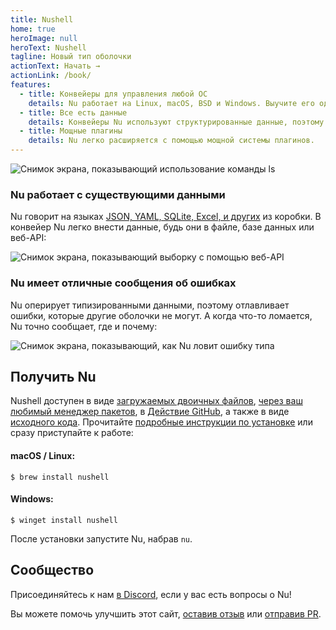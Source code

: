 ```yaml
---
title: Nushell
home: true
heroImage: null
heroText: Nushell
tagline: Новый тип оболочки
actionText: Начать →
actionLink: /book/
features:
  - title: Конвейеры для управления любой ОС
    details: Nu работает на Linux, macOS, BSD и Windows. Выучите его один раз, а затем используйте везде.
  - title: Все есть данные
    details: Конвейеры Nu используют структурированные данные, поэтому вы можете спокойно выбирать, фильтровать и сортировать их каждый раз одним и тем же способом. Перестаньте парсить строки и начните решать проблемы.
  - title: Мощные плагины
    details: Nu легко расширяется с помощью мощной системы плагинов.
---
```


<img src="https://www.nushell.sh/frontpage/ls-example.png" alt="Снимок экрана, показывающий использование команды ls" class="hero"/>

### Nu работает с существующими данными

Nu говорит на языках [JSON, YAML, SQLite, Excel, и других](/book/loading_data.html) из коробки. В конвейер Nu легко внести данные, будь они в файле, базе данных или веб-API:

<img src="https://www.nushell.sh/frontpage/fetch-example.png" alt="Снимок экрана, показывающий выборку с помощью веб-API" class="hero"/>

### Nu имеет отличные сообщения об ошибках

Nu оперирует типизированными данными, поэтому отлавливает ошибки, которые другие оболочки не могут. А когда что-то ломается, Nu точно сообщает, где и почему:

<img src="https://www.nushell.sh/frontpage/miette-example.png" alt="Снимок экрана, показывающий, как Nu ловит ошибку типа" class="hero"/>

## Получить Nu

Nushell доступен в виде [загружаемых двоичных файлов](https://github.com/nushell/nushell/releases), [через ваш любимый менеджер пакетов](https://repology.org/project/nushell/versions), в [Действие GitHub](https://github.com/marketplace/actions/setup-nu), а также в виде [исходного кода](https://github.com/nushell/nushell). Прочитайте [подробные инструкции по установке](/book/installation.html) или сразу приступайте к работе:

#### macOS / Linux:

```shell
$ brew install nushell
```

#### Windows:

```shell
$ winget install nushell
```

После установки запустите Nu, набрав `nu`.

## Сообщество

Присоединяйтесь к нам [в Discord](https://discord.gg/NtAbbGn), если у вас есть вопросы о Nu!

Вы можете помочь улучшить этот сайт, [оставив отзыв](https://github.com/nushell/nushell.github.io/issues) или [отправив PR](https://github.com/nushell/nushell.github.io/pulls).
